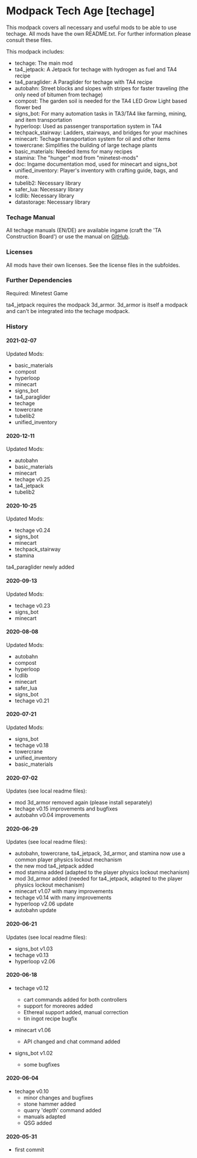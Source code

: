 # Modpack Tech Age [techage]

This modpack covers all necessary and useful mods to be able to use techage.
All mods have the own README.txt. For further information please consult these files.

This modpack includes:
- techage: The main mod
- ta4_jetpack: A Jetpack for techage with hydrogen as fuel and TA4 recipe
- ta4_paraglider: A Paraglider for techage with TA4 recipe
- autobahn: Street blocks and slopes with stripes for faster traveling (the only need of bitumen from techage)
- compost: The garden soil is needed for the TA4 LED Grow Light based flower bed
- signs_bot: For many automation tasks in TA3/TA4 like farming, mining, and item transportation
- hyperloop: Used as passenger transportation system in TA4
- techpack_stairway: Ladders, stairways, and bridges for your machines
- minecart: Techage transportation system for oil and other items
- towercrane: Simplifies the building of large techage plants
- basic_materials: Needed items for many recipes
- stamina: The "hunger" mod from "minetest-mods"
- doc: Ingame documentation mod, used for minecart and signs_bot
- unified_inventory: Player's inventory with crafting guide, bags, and more.
- tubelib2: Necessary library
- safer_lua: Necessary library
- lcdlib: Necessary library
- datastorage: Necessary library


### Techage Manual

All techage manuals (EN/DE) are available ingame (craft the 'TA Construction Board')
or use the manual on [GitHub](https://github.com/joe7575/techage/wiki).


### Licenses

All mods have their own licenses. See the license files in the subfoldes.


### Further Dependencies  

Required: Minetest Game

ta4_jetpack requires the modpack 3d_armor. 3d_armor is itself a modpack and can't be integrated into the techage modpack.


### History


#### 2021-02-07

Updated Mods:
- basic_materials
- compost
- hyperloop
- minecart
- signs_bot
- ta4_paraglider
- techage
- towercrane
- tubelib2
- unified_inventory


#### 2020-12-11

Updated Mods:
- autobahn
- basic_materials
- minecart
- techage v0.25
- ta4_jetpack
- tubelib2


#### 2020-10-25

Updated Mods:
- techage v0.24
- signs_bot
- minecart
- techpack_stairway
- stamina

ta4_paraglider newly added


#### 2020-09-13

Updated Mods:

- techage v0.23
- signs_bot
- minecart


#### 2020-08-08

Updated Mods:
- autobahn
- compost
- hyperloop
- lcdlib
- minecart
- safer_lua
- signs_bot
- techage v0.21


#### 2020-07-21

Updated Mods:
- signs_bot
- techage v0.18
- towercrane
- unified_inventory
- basic_materials

#### 2020-07-02
Updates (see local readme files):
- mod 3d_armor removed again (please install separately) 
- techage v0.15 improvements and bugfixes
- autobahn v0.04 improvements

#### 2020-06-29

Updates (see local readme files):
- autobahn, towercrane, ta4_jetpack, 3d_armor, and stamina now use a common player physics lockout mechanism
- the new mod ta4_jetpack added
- mod stamina added (adapted to the player physics lockout mechanism)
- mod 3d_armor added (needed for ta4_jetpack, adapted to the player physics lockout mechanism) 
- minecart v1.07 with many improvements
- techage v0.14 with many improvements
- hyperloop v2.06 update
- autobahn update


#### 2020-06-21

Updates (see local readme files):
- signs_bot v1.03
- techage v0.13
- hyperloop v2.06


#### 2020-06-18

- techage v0.12 
  - cart commands added for both controllers
  - support for moreores added
  - Ethereal support added, manual correction
  - tin ingot recipe bugfix
  
- minecart v1.06 
  
  - API changed and chat command added
  
- signs_bot v1.02
  - some bugfixes
  
  

#### 2020-06-04

- techage v0.10
  - minor changes and bugfixes
  - stone hammer added
  - quarry 'depth' command added
  - manuals adapted
  - QSG added

#### 2020-05-31

- first commit

